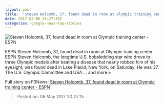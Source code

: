 ```yaml
---
layout: post
title:  "Steven Holcomb, 37, found dead in room at Olympic training center - ESPN"
date: 2017-05-06 21:27:15Z
categories: google-news-top-stories
---
```


![Steven Holcomb, 37, found dead in room at Olympic training center - ESPN](http://a1.espncdn.com/combiner/i?img=%2Fphoto%2F2014%2F0217%2Foly_g_holcomb_kh_1296x729.jpg)

ESPN Steven Holcomb, 37, found dead in room at Olympic training center ESPN Steven Holcomb, the longtime U.S. bobsledding star who drove to three Olympic medals after beating a disease that nearly robbed him of his eyesight, was found dead in Lake Placid, New York, on Saturday. He was 37. The U.S. Olympic Committee and USA ... and more »


Full story on F3News: [Steven Holcomb, 37, found dead in room at Olympic training center - ESPN](http://www.f3nws.com/n/cQuTKC)

> Posted on: 06 May 2017 20:27:15

